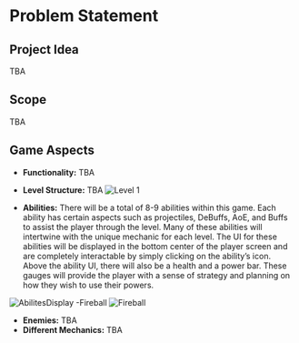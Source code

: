 # Problem Statement

## Project Idea
TBA

## Scope
TBA

## Game Aspects
- **Functionality:** TBA
- **Level Structure:** TBA
![Level 1](https://user-images.githubusercontent.com/77936719/110409267-3cbbbc80-8044-11eb-9397-f9165bbf70ad.png)

- **Abilities:** There will be a total of 8-9 abilities within this game. Each ability has certain aspects such as projectiles, DeBuffs, AoE, and Buffs to assist the player through the level. Many of these abilities will intertwine with the unique mechanic for each level. The UI for these abilities will be displayed in the bottom center of the player screen and are completely interactable by simply clicking on the ability’s icon. Above the ability UI, there will also be a health and a power bar. These gauges will provide the player with a sense of strategy and planning on how they wish to use their powers.  

![AbilitesDisplay](https://user-images.githubusercontent.com/77936719/110409963-57426580-8045-11eb-84c0-7fd56d09f1a6.png)
  -Fireball
  ![Fireball](https://user-images.githubusercontent.com/77936719/110410225-c7e98200-8045-11eb-9085-f81c57f07273.png)

- **Enemies:** TBA
- **Different Mechanics:** TBA
